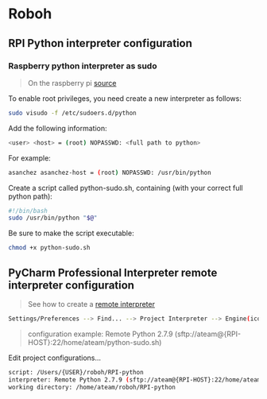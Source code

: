 # Roboh

## RPI Python interpreter configuration


### Raspberry python interpreter as sudo

> On the raspberry pi [source](http://installfights.blogspot.com.es/2017/03/how-to-run-root-python-scripts-on.html)

To enable root privileges, you need create a new interpreter as follows:
```sh
sudo visudo -f /etc/sudoers.d/python
```

Add the following information:
```sh
<user> <host> = (root) NOPASSWD: <full path to python>
```

For example:
```sh
asanchez asanchez-host = (root) NOPASSWD: /usr/bin/python


```

Create a script called python-sudo.sh, containing (with your correct full python path):
```sh
#!/bin/bash
sudo /usr/bin/python "$@"
```

Be sure to make the script executable:
```sh
chmod +x python-sudo.sh
```

## PyCharm Professional Interpreter remote interpreter configuration

> See how to create a [remote interpreter](https://www.jetbrains.com/help/pycharm/configuring-remote-interpreters-via-ssh.html)

```sh
Settings/Preferences --> Find... --> Project Interpreter --> Engine(icon) --> Add.. --> SSH Interpreter
```
> configuration example: Remote Python 2.7.9 (sftp://ateam@{RPI-HOST}:22/home/ateam/python-sudo.sh)

Edit project configurations...
```sh
script: /Users/{USER}/roboh/RPI-python
interpreter: Remote Python 2.7.9 (sftp://ateam@{RPI-HOST}:22/home/ateam/python-sudo.sh)
working directory: /home/ateam/roboh/RPI-python
```
